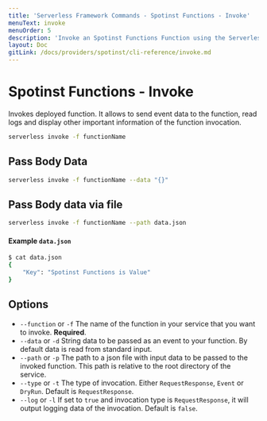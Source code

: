 ```yaml
---
title: 'Serverless Framework Commands - Spotinst Functions - Invoke'
menuText: invoke
menuOrder: 5
description: 'Invoke an Spotinst Functions Function using the Serverless Framework'
layout: Doc
gitLink: /docs/providers/spotinst/cli-reference/invoke.md
---
```


# Spotinst Functions - Invoke

Invokes deployed function. It allows to send event data to the function, read logs and display other important information of the function invocation.

```bash
serverless invoke -f functionName
```

## Pass Body Data

```bash
serverless invoke -f functionName --data "{}"
```

## Pass Body data via file

```bash
serverless invoke -f functionName --path data.json
```

#### Example `data.json`

```bash
$ cat data.json
{
	"Key": "Spotinst Functions is Value"
}
```

## Options

- `--function` or `-f` The name of the function in your service that you want to invoke. **Required**.
- `--data` or `-d` String data to be passed as an event to your function. By default data is read from standard input.
- `--path` or `-p` The path to a json file with input data to be passed to the invoked function. This path is relative to the root directory of the service.
- `--type` or `-t` The type of invocation. Either `RequestResponse`, `Event` or `DryRun`. Default is `RequestResponse`.
- `--log` or `-l` If set to `true` and invocation type is `RequestResponse`, it will output logging data of the invocation. Default is `false`.
